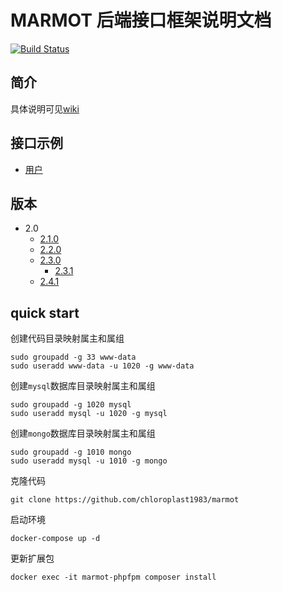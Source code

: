 # MARMOT 后端接口框架说明文档

[![Build Status](https://www.travis-ci.org/chloroplast1983/marmot.svg?branch=master)](https://www.travis-ci.org/chloroplast1983/marmot)

## 简介

具体说明可见[wiki](https://github.com/chloroplast1983/marmot/wiki)

## 接口示例

* [用户](./Docs/Api/user.md "用户")

## 版本

* 2.0
	* [2.1.0](./Docs/Version/2.1.md "2.1")
	* [2.2.0](./Docs/Version/2.2.md "2.2")
	* [2.3.0](./Docs/Version/2.3.md "2.3")
		* [2.3.1](./Docs/Version/2.3.1.md "2.3.1")
	* [2.4.1](./Docs/Version/2.4.1.md "2.4.1")

## quick start

创建代码目录映射属主和属组

```
sudo groupadd -g 33 www-data
sudo useradd www-data -u 1020 -g www-data
```

创建`mysql`数据库目录映射属主和属组

```
sudo groupadd -g 1020 mysql
sudo useradd mysql -u 1020 -g mysql
```

创建`mongo`数据库目录映射属主和属组

```
sudo groupadd -g 1010 mongo
sudo useradd mysql -u 1010 -g mongo
```

克隆代码

```
git clone https://github.com/chloroplast1983/marmot
```

启动环境

```
docker-compose up -d
```

更新扩展包

```
docker exec -it marmot-phpfpm composer install
```

